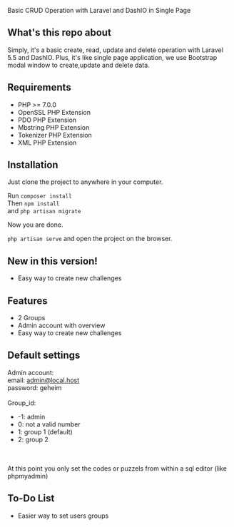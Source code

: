 Basic CRUD Operation with Laravel and DashIO in Single Page

## What's this repo about

Simply, it's a basic create, read, update and delete operation with Laravel 5.5 and DashIO. Plus, it's like single page application, 
we use Bootstrap modal window to create,update and delete data. 


## Requirements 

- PHP >= 7.0.0
- OpenSSL PHP Extension
- PDO PHP Extension
- Mbstring PHP Extension
- Tokenizer PHP Extension
- XML PHP Extension

## Installation

Just clone the project to anywhere in your computer. 

Run ` composer install ` <br>
Then ` npm install ` <br>
and ` php artisan migrate `

Now you are done. 
<br>

` php artisan serve ` and open the project on the browser. 

## New in this version!
- Easy way to create new challenges

## Features
- 2 Groups
- Admin account with overview
- Easy way to create new challenges


## Default settings
Admin account:<br>
email: admin@local.host<br>
password: geheim
<br><br>
Group_id:
- -1: admin
- 0: not a valid number
- 1: group 1 (default)
- 2: group 2

<br><br>
At this point you only set the codes or puzzels from within a sql editor (like phpmyadmin)

## To-Do List
- Easier way to set users groups

